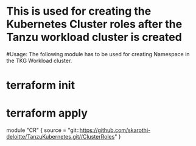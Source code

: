 # This is used for creating the Kubernetes Cluster roles after the Tanzu workload cluster is created


#Usage: The following module has to be used for creating Namespace in the TKG Workload cluster.
# terraform init
# terraform apply

module "CR" {
  source = "git::https://github.com/skarothi-deloitte/TanzuKubernetes.git//ClusterRoles"
}


